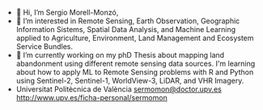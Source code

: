 - 👋 Hi, I’m Sergio Morell-Monzó,
- 👀 I’m interested in Remote Sensing, Earth Observation, Geographic Information Sistems, Spatial Data Analysis, and Machine Learning applied to Agriculture, Environment, Land Management and Ecosystem Service Bundles.
- 🌱 I’m currently working on my phD Thesis about mapping land abandonment using different remote sensing data sources. I'm learning about how to apply ML to Remote Sensing problems with R and Python using Sentinel-2, Sentinel-1, WorldView-3, LiDAR, and VHR Imagery.
- Universitat Politècnica de València sermomon@doctor.upv.es http://www.upv.es/ficha-personal/sermomon
<!---
sermomon/sermomon is a ✨ special ✨ repository because its `README.md` (this file) appears on your GitHub profile.
You can write to me at sermomon@doctor.upv.es
--->
